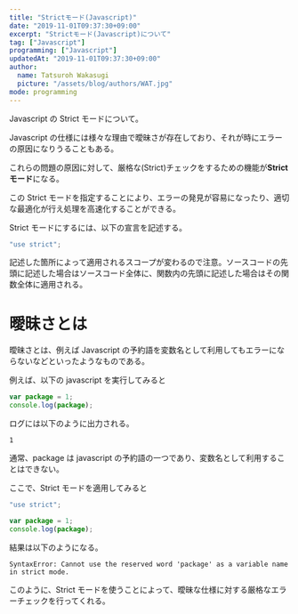 ```yaml
---
title: "Strictモード(Javascript)"
date: "2019-11-01T09:37:30+09:00"
excerpt: "Strictモード(Javascript)について"
tag: ["Javascript"]
programming: ["Javascript"]
updatedAt: "2019-11-01T09:37:30+09:00"
author:
  name: Tatsuroh Wakasugi
  picture: "/assets/blog/authors/WAT.jpg"
mode: programming
---
```


Javascript の Strict モードについて。

Javascript の仕様には様々な理由で曖昧さが存在しており、それが時にエラーの原因になりうることもある。

これらの問題の原因に対して、厳格な(Strict)チェックをするための機能が**Strict モード**になる。

この Strict モードを指定することにより、エラーの発見が容易になったり、適切な最適化が行え処理を高速化することができる。

Strict モードにするには、以下の宣言を記述する。

```javascript
"use strict";
```

記述した箇所によって適用されるスコープが変わるので注意。ソースコードの先頭に記述した場合はソースコード全体に、関数内の先頭に記述した場合はその関数全体に適用される。

# 曖昧さとは

曖昧さとは、例えば Javascript の予約語を変数名として利用してもエラーにならないなどといったようなものである。

例えば、以下の javascript を実行してみると

```javascript
var package = 1;
console.log(package);
```

ログには以下のように出力される。

```
1
```

通常、package は javascript の予約語の一つであり、変数名として利用することはできない。

ここで、Strict モードを適用してみると

```javascript
"use strict";

var package = 1;
console.log(package);
```

結果は以下のようになる。

```
SyntaxError: Cannot use the reserved word 'package' as a variable name in strict mode.
```

このように、Strict モードを使うことによって、曖昧な仕様に対する厳格なエラーチェックを行ってくれる。
